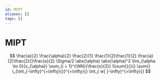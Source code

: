 ```yaml
---
id: MIPT
aliases: []
tags: []
---
```


# MIPT

$$
\frac{a}{2} \frac{\alpha}{2} \frac{2}{1} \frac{1}{2}\frac{1}{2}
\frac{a}{2}\frac{2}{}\frac{a}{2}
\Sigma/2
\abs{\alpha}
\abs{\alpha}^2
\lim_{\alpha \to 0}{x_{\alpha}}
\sum_{i = 1}^{\NN}{\frac{x}{2}}
\\\sum{}{}{}
\sum{}
\_{\int_{-\infty}^{+\infty}{}}^{+\infty}{}
\int_{ w[ ]-\infty}^{+\infty}{}
$$
